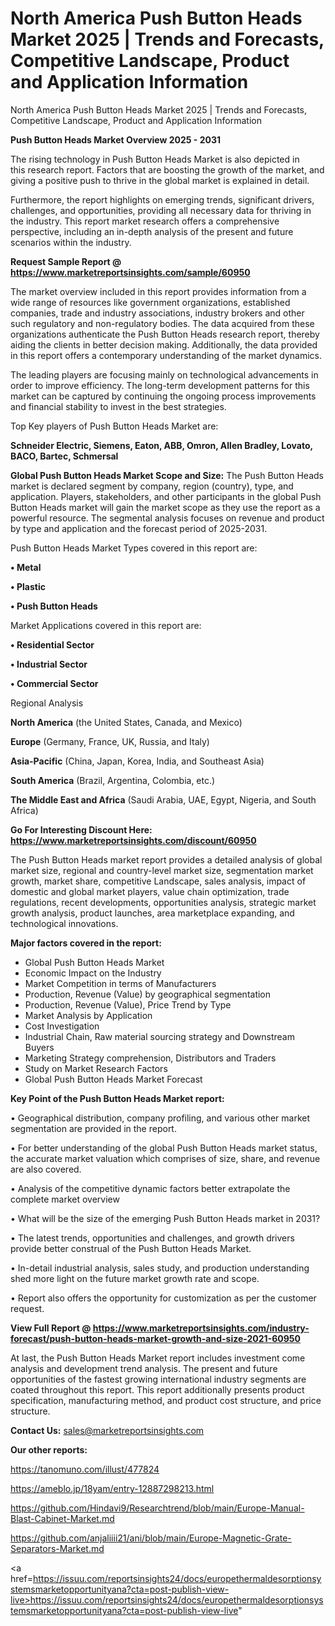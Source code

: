 # North America Push Button Heads Market 2025 | Trends and Forecasts, Competitive Landscape, Product and Application Information
North America Push Button Heads Market 2025 | Trends and Forecasts, Competitive Landscape, Product and Application Information

<Strong> Push Button Heads Market Overview 2025 - 2031</strong>

The rising technology in Push Button Heads Market is also depicted in this research report. Factors that are boosting the growth of the market, and giving a positive push to thrive in the global market is explained in detail.

Furthermore, the report highlights on emerging trends, significant drivers, challenges, and opportunities, providing all necessary data for thriving in the industry. This report market research offers a comprehensive perspective, including an in-depth analysis of the present and future scenarios within the industry.

<strong>Request Sample Report @ <a href=https://www.marketreportsinsights.com/sample/60950>https://www.marketreportsinsights.com/sample/60950</a></strong>

The market overview included in this report provides information from a wide range of resources like government organizations, established companies, trade and industry associations, industry brokers and other such regulatory and non-regulatory bodies. The data acquired from these organizations authenticate the Push Button Heads research report, thereby aiding the clients in better decision making. Additionally, the data provided in this report offers a contemporary understanding of the market dynamics.

The leading players are focusing mainly on technological advancements in order to improve efficiency. The long-term development patterns for this market can be captured by continuing the ongoing process improvements and financial stability to invest in the best strategies.

Top Key players of Push Button Heads Market are:

<strong>Schneider Electric, Siemens, Eaton, ABB, Omron, Allen Bradley, Lovato, BACO, Bartec, Schmersal</strong>

<strong><b>Global Push Button Heads Market Scope and Size:</b></strong>
The Push Button Heads market is declared segment by company, region (country), type, and application. Players, stakeholders, and other participants in the global Push Button Heads market will gain the market scope as they use the report as a powerful resource. The segmental analysis focuses on revenue and product by type and application and the forecast period of 2025-2031.

Push Button Heads Market Types covered in this report are:

<strong>• Metal

• Plastic

• Push Button Heads</strong>

Market Applications covered in this report are:

<strong>• Residential Sector

• Industrial Sector

• Commercial Sector</strong> 

Regional Analysis

<strong>North America</strong> (the United States, Canada, and Mexico)

<strong>Europe</strong> (Germany, France, UK, Russia, and Italy)

<strong>Asia-Pacific</strong> (China, Japan, Korea, India, and Southeast Asia)

<strong>South America</strong> (Brazil, Argentina, Colombia, etc.)

<strong>The Middle East and Africa</strong> (Saudi Arabia, UAE, Egypt, Nigeria, and South Africa)

<strong>Go For Interesting Discount Here: <a href=https://www.marketreportsinsights.com/discount/60950>https://www.marketreportsinsights.com/discount/60950</a></strong>

The Push Button Heads market report provides a detailed analysis of global market size, regional and country-level market size, segmentation market growth, market share, competitive Landscape, sales analysis, impact of domestic and global market players, value chain optimization, trade regulations, recent developments, opportunities analysis, strategic market growth analysis, product launches, area marketplace expanding, and technological innovations.

<strong><b>Major factors covered in the report:</b></strong>
<ul>
  <li>Global Push Button Heads Market </li>
  <li>Economic Impact on the Industry</li>
  <li>Market Competition in terms of Manufacturers</li>
  <li>Production, Revenue (Value) by geographical segmentation</li>
  <li>Production, Revenue (Value), Price Trend by Type</li>
  <li>Market Analysis by Application</li>
  <li>Cost Investigation</li>
  <li>Industrial Chain, Raw material sourcing strategy and Downstream Buyers</li>
  <li>Marketing Strategy comprehension, Distributors and Traders</li>
  <li>Study on Market Research Factors</li>
  <li>Global Push Button Heads Market Forecast</li>
</ul>

<strong><b>Key Point of the Push Button Heads Market report:</b></strong>

• Geographical distribution, company profiling, and various other market segmentation are provided in the report.

• For better understanding of the global Push Button Heads market status, the accurate market valuation which comprises of size, share, and revenue are also covered.

• Analysis of the competitive dynamic factors better extrapolate the complete market overview

• What will be the size of the emerging Push Button Heads market in 2031?

• The latest trends, opportunities and challenges, and growth drivers provide better construal of the Push Button Heads Market.

• In-detail industrial analysis, sales study, and production understanding shed more light on the future market growth rate and scope.

• Report also offers the opportunity for customization as per the customer request.

<strong><b>View Full Report @ <a href=https://www.marketreportsinsights.com/industry-forecast/push-button-heads-market-growth-and-size-2021-60950>https://www.marketreportsinsights.com/industry-forecast/push-button-heads-market-growth-and-size-2021-60950</a></b></strong>


At last, the Push Button Heads Market report includes investment come analysis and development trend analysis. The present and future opportunities of the fastest growing international industry segments are coated throughout this report. This report additionally presents product specification, manufacturing method, and product cost structure, and price structure.

<strong>Contact Us:</strong>
sales@marketreportsinsights.com

<strong>Our other reports:</strong>

<a href=https://tanomuno.com/illust/477824>https://tanomuno.com/illust/477824</a>

<a href=https://ameblo.jp/18yam/entry-12887298213.html>https://ameblo.jp/18yam/entry-12887298213.html</a>

<a href=https://github.com/Hindavi9/Researchtrend/blob/main/Europe-Manual-Blast-Cabinet-Market.md>https://github.com/Hindavi9/Researchtrend/blob/main/Europe-Manual-Blast-Cabinet-Market.md</a>

<a href=https://github.com/anjaliiii21/ani/blob/main/Europe-Magnetic-Grate-Separators-Market.md>https://github.com/anjaliiii21/ani/blob/main/Europe-Magnetic-Grate-Separators-Market.md</a>

<a href=https://issuu.com/reportsinsights24/docs/europethermaldesorptionsystemsmarketopportunityana?cta=post-publish-view-live>https://issuu.com/reportsinsights24/docs/europethermaldesorptionsystemsmarketopportunityana?cta=post-publish-view-live</a>"
